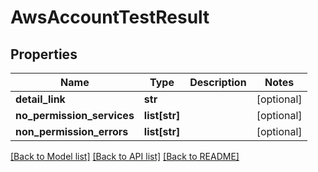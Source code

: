 # AwsAccountTestResult

## Properties
Name | Type | Description | Notes
------------ | ------------- | ------------- | -------------
**detail_link** | **str** |  | [optional] 
**no_permission_services** | **list[str]** |  | [optional] 
**non_permission_errors** | **list[str]** |  | [optional] 

[[Back to Model list]](../README.md#documentation-for-models) [[Back to API list]](../README.md#documentation-for-api-endpoints) [[Back to README]](../README.md)


